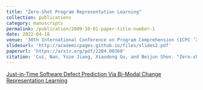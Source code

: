```yaml
---
title: "Zero-Shot Program Representation Learning"
collection: publications
category: manuscripts
permalink: /publication/2009-10-01-paper-title-number-1
date: 2022-04-18
venue: '30th International Conference on Program Comprehension (ICPC ’22)'
slidesurl: 'http://academicpages.github.io/files/slides2.pdf'
paperurl: 'https://arxiv.org/pdf/2204.08360'
citation: 'Cui, Nan, Yuze Jiang, Xiaodong Gu, and Beijun Shen. "Zero-shot program representation learning." In Proceedings of the 30th IEEE/ACM International Conference on Program Comprehension, pp. 60-70. 2022.'
---
```

[Just-in-Time Software Defect Prediction Via Bi-Modal Change Representation Learning](https://scholar.google.com/citations?view_op=view_citation&hl=en&user=AsvTdRIAAAAJ&citation_for_view=AsvTdRIAAAAJ:9yKSN-GCB0IC)
